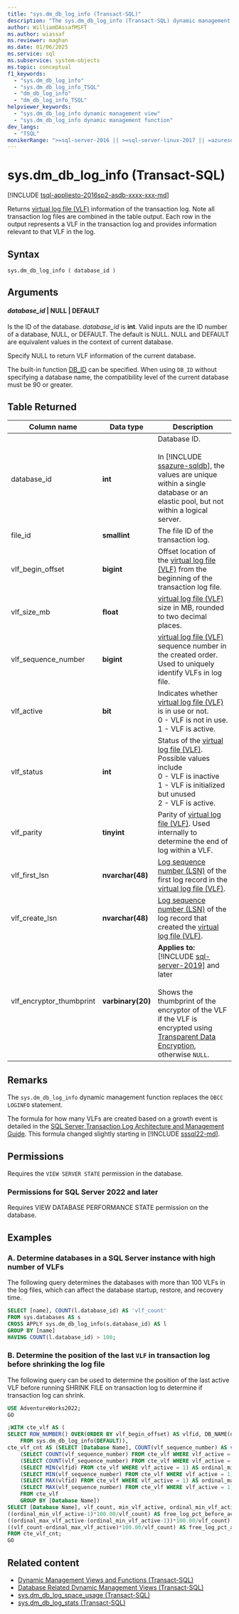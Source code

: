 ```yaml
---
title: "sys.dm_db_log_info (Transact-SQL)"
description: "The sys.dm_db_log_info (Transact-SQL) dynamic management function returns virtual log file (VLF) information from the transaction log."
author: WilliamDAssafMSFT
ms.author: wiassaf
ms.reviewer: maghan
ms.date: 01/06/2025
ms.service: sql
ms.subservice: system-objects
ms.topic: conceptual
f1_keywords:
  - "sys.dm_db_log_info"
  - "sys.dm_db_log_info_TSQL"
  - "dm_db_log_info"
  - "dm_db_log_info_TSQL"
helpviewer_keywords:
  - "sys.dm_db_log_info dynamic management view"
  - "sys.dm_db_log_info dynamic management function"
dev_langs:
  - "TSQL"
monikerRange: ">=sql-server-2016 || >=sql-server-linux-2017 || =azuresqldb-mi-current"
---
```


# sys.dm_db_log_info (Transact-SQL)

[!INCLUDE [tsql-appliesto-2016sp2-asdb-xxxx-xxx-md](../../includes/tsql-appliesto-2016sp2-asdb-asdbmi.md)]

Returns [virtual log file (VLF)](../../relational-databases/sql-server-transaction-log-architecture-and-management-guide.md#physical_arch) information of the transaction log. Note all transaction log files are combined in the table output. Each row in the output represents a VLF in the transaction log and provides information relevant to that VLF in the log.

## Syntax

```syntaxsql
sys.dm_db_log_info ( database_id )
```

## Arguments

#### *database_id* | NULL | DEFAULT

Is the ID of the database. *database_id* is **int**. Valid inputs are the ID number of a database, NULL, or DEFAULT. The default is NULL. NULL and DEFAULT are equivalent values in the context of current database.

Specify NULL to return VLF information of the current database.

The built-in function [DB_ID](../../t-sql/functions/db-id-transact-sql.md) can be specified. When using `DB_ID` without specifying a database name, the compatibility level of the current database must be 90 or greater.

## Table Returned

| Column name | Data type | Description |
| --- | --- | --- |
| database_id | **int** | Database ID.<br /><br />In [!INCLUDE [ssazure-sqldb](../../includes/ssazure-sqldb.md)], the values are unique within a single database or an elastic pool, but not within a logical server. |
| file_id | **smallint** | The file ID of the transaction log. |
| vlf_begin_offset | **bigint** | Offset location of the [virtual log file (VLF)](../../relational-databases/sql-server-transaction-log-architecture-and-management-guide.md#physical_arch) from the beginning of the transaction log file. |
| vlf_size_mb | **float** | [virtual log file (VLF)](../../relational-databases/sql-server-transaction-log-architecture-and-management-guide.md#physical_arch) size in MB, rounded to two decimal places. |
| vlf_sequence_number | **bigint** | [virtual log file (VLF)](../../relational-databases/sql-server-transaction-log-architecture-and-management-guide.md#physical_arch) sequence number in the created order. Used to uniquely identify VLFs in log file. |
| vlf_active | **bit** | Indicates whether [virtual log file (VLF)](../../relational-databases/sql-server-transaction-log-architecture-and-management-guide.md#physical_arch) is in use or not.<br />0 - VLF is not in use.<br />1 - VLF is active. |
| vlf_status | **int** | Status of the [virtual log file (VLF)](../../relational-databases/sql-server-transaction-log-architecture-and-management-guide.md#physical_arch). Possible values include<br />0 - VLF is inactive<br />1 - VLF is initialized but unused<br />2 - VLF is active. |
| vlf_parity | **tinyint** | Parity of [virtual log file (VLF)](../../relational-databases/sql-server-transaction-log-architecture-and-management-guide.md#physical_arch). Used internally to determine the end of log within a VLF. |
| vlf_first_lsn | **nvarchar(48)** | [Log sequence number (LSN)](../../relational-databases/sql-server-transaction-log-architecture-and-management-guide.md#Logical_Arch) of the first log record in the [virtual log file (VLF)](../../relational-databases/sql-server-transaction-log-architecture-and-management-guide.md#physical_arch). |
| vlf_create_lsn | **nvarchar(48)** | [Log sequence number (LSN)](../../relational-databases/sql-server-transaction-log-architecture-and-management-guide.md#Logical_Arch) of the log record that created the [virtual log file (VLF)](../../relational-databases/sql-server-transaction-log-architecture-and-management-guide.md#physical_arch). |
| vlf_encryptor_thumbprint | **varbinary(20)** | **Applies to:** [!INCLUDE [sql-server-2019](../../includes/sssql19-md.md)] and later<br /><br />Shows the thumbprint of the encryptor of the VLF if the VLF is encrypted using [Transparent Data Encryption](../../relational-databases/security/encryption/transparent-data-encryption.md), otherwise `NULL`. |

## Remarks

The `sys.dm_db_log_info` dynamic management function replaces the `DBCC LOGINFO` statement.

The formula for how many VLFs are created based on a growth event is detailed in the [SQL Server Transaction Log Architecture and Management Guide](../sql-server-transaction-log-architecture-and-management-guide.md#virtual-log-files-vlfs). This formula changed slightly starting in [!INCLUDE [sssql22-md](../../includes/sssql22-md.md)].

## Permissions

Requires the `VIEW SERVER STATE` permission in the database.

### Permissions for SQL Server 2022 and later

Requires VIEW DATABASE PERFORMANCE STATE permission on the database.

## Examples

### A. Determine databases in a SQL Server instance with high number of VLFs

The following query determines the databases with more than 100 VLFs in the log files, which can affect the database startup, restore, and recovery time.

```sql
SELECT [name], COUNT(l.database_id) AS 'vlf_count'
FROM sys.databases AS s
CROSS APPLY sys.dm_db_log_info(s.database_id) AS l
GROUP BY [name]
HAVING COUNT(l.database_id) > 100;
```

### B. Determine the position of the last `VLF` in transaction log before shrinking the log file

The following query can be used to determine the position of the last active VLF before running SHRINK FILE on transaction log to determine if transaction log can shrink.

```sql
USE AdventureWorks2022;
GO

;WITH cte_vlf AS (
SELECT ROW_NUMBER() OVER(ORDER BY vlf_begin_offset) AS vlfid, DB_NAME(database_id) AS [Database Name], vlf_sequence_number, vlf_active, vlf_begin_offset, vlf_size_mb
    FROM sys.dm_db_log_info(DEFAULT)),
cte_vlf_cnt AS (SELECT [Database Name], COUNT(vlf_sequence_number) AS vlf_count,
    (SELECT COUNT(vlf_sequence_number) FROM cte_vlf WHERE vlf_active = 0) AS vlf_count_inactive,
    (SELECT COUNT(vlf_sequence_number) FROM cte_vlf WHERE vlf_active = 1) AS vlf_count_active,
    (SELECT MIN(vlfid) FROM cte_vlf WHERE vlf_active = 1) AS ordinal_min_vlf_active,
    (SELECT MIN(vlf_sequence_number) FROM cte_vlf WHERE vlf_active = 1) AS min_vlf_active,
    (SELECT MAX(vlfid) FROM cte_vlf WHERE vlf_active = 1) AS ordinal_max_vlf_active,
    (SELECT MAX(vlf_sequence_number) FROM cte_vlf WHERE vlf_active = 1) AS max_vlf_active
    FROM cte_vlf
    GROUP BY [Database Name])
SELECT [Database Name], vlf_count, min_vlf_active, ordinal_min_vlf_active, max_vlf_active, ordinal_max_vlf_active,
((ordinal_min_vlf_active-1)*100.00/vlf_count) AS free_log_pct_before_active_log,
((ordinal_max_vlf_active-(ordinal_min_vlf_active-1))*100.00/vlf_count) AS active_log_pct,
((vlf_count-ordinal_max_vlf_active)*100.00/vlf_count) AS free_log_pct_after_active_log
FROM cte_vlf_cnt;
GO
```

## Related content

- [Dynamic Management Views and Functions (Transact-SQL)](system-dynamic-management-views.md)
- [Database Related Dynamic Management Views (Transact-SQL)](database-related-dynamic-management-views-transact-sql.md)
- [sys.dm_db_log_space_usage (Transact-SQL)](sys-dm-db-log-space-usage-transact-sql.md)
- [sys.dm_db_log_stats (Transact-SQL)](sys-dm-db-log-stats-transact-sql.md)

